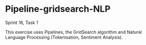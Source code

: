 # Pipeline-gridsearch-NLP
Sprint 16, Task 1

This exercise uses Pipelines, the GridSearch algorithm and Natural Language Processing (Tokenisation, Sentiment Analysis).
